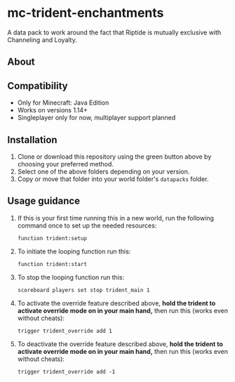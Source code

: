 # mc-trident-enchantments
A data pack to work around the fact that Riptide is mutually exclusive with Channeling and Loyalty.
## About ##

## Compatibility ##
- Only for Minecraft: Java Edition
- Works on versions 1.14+
- Singleplayer only for now, multiplayer support planned
## Installation ##
1. Clone or download this repository using the green button above by choosing your preferred method.
2. Select one of the above folders depending on your version.
3. Copy or move that folder into your world folder's `datapacks` folder.
## Usage guidance ##
1. If this is your first time running this in a new world, run the following command once to set up the needed resources:

       function trident:setup
2. To initiate the looping function run this:

       function trident:start
3. To stop the looping function run this:

       scoreboard players set stop trident_main 1
4. To activate the override feature described above, **hold the trident to activate override mode on in your main hand,** then run this (works even without cheats):

       trigger trident_override add 1
5. To deactivate the override feature described above, **hold the trident to activate override mode on in your main hand,** then run this (works even without cheats):

       trigger trident_override add -1
